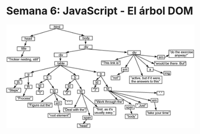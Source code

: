 <div style="display:none"> 
\pagebreak 
</div>

# Semana 6: JavaScript - El árbol DOM

![El árbol DOM](./docs/tree.png)
